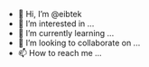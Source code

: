 - 👋 Hi, I’m @eibtek
- 👀 I’m interested in ...
- 🌱 I’m currently learning ...
- 💞️ I’m looking to collaborate on ...
- 📫 How to reach me ...

<!---
eibtek/eibtek is a ✨ special ✨ repository because its `README.md` (this file) appears on your GitHub profile.
You can click the Preview link to take a look at your changes.
--->
